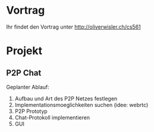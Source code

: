 # Vortrag

Ihr findet den Vortrag unter http://oliverwisler.ch/cs561


# Projekt

## P2P Chat

Geplanter Ablauf:

1.  Aufbau und Art des P2P Netzes festlegen
2.  Implementationsmoeglichkeiten suchen (idee: webrtc)
3.  P2P Prototyp 
4.  Chat-Protokoll implementieren
5.  GUI

